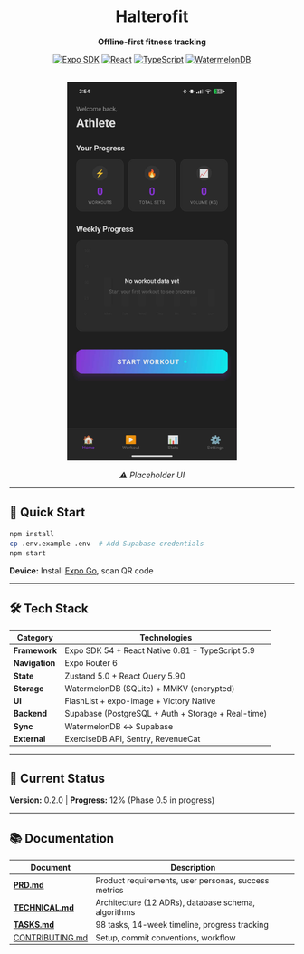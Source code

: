 <div align="center">

# Halterofit

**Offline-first fitness tracking**

[![Expo SDK](https://img.shields.io/badge/Expo-54.0.12-000020?style=flat&logo=expo)](https://expo.dev)
[![React](https://img.shields.io/badge/React-19.1.0-61DAFB?style=flat&logo=react)](https://react.dev)
[![TypeScript](https://img.shields.io/badge/TypeScript-5.9-3178C6?style=flat&logo=typescript)](https://typescriptlang.org)
[![WatermelonDB](https://img.shields.io/badge/WatermelonDB-Offline--First-00A36C?style=flat)](https://nozbe.github.io/WatermelonDB/)

<br/>

<img src="./docs/images/home-placeholder.jpeg" alt="Home Screen Placeholder" width="300"/>

_⚠️ Placeholder UI_

</div>

---

## 🚀 Quick Start

```bash
npm install
cp .env.example .env  # Add Supabase credentials
npm start
```

**Device:** Install [Expo Go](https://expo.dev/client), scan QR code

---

## 🛠️ Tech Stack

| Category | Technologies |
|----------|-------------|
| **Framework** | Expo SDK 54 + React Native 0.81 + TypeScript 5.9 |
| **Navigation** | Expo Router 6 |
| **State** | Zustand 5.0 + React Query 5.90 |
| **Storage** | WatermelonDB (SQLite) + MMKV (encrypted) |
| **UI** | FlashList + expo-image + Victory Native |
| **Backend** | Supabase (PostgreSQL + Auth + Storage + Real-time) |
| **Sync** | WatermelonDB ↔ Supabase |
| **External** | ExerciseDB API, Sentry, RevenueCat |

---

## 🎯 Current Status

**Version:** 0.2.0 | **Progress:** 12% (Phase 0.5 in progress)

---

## 📚 Documentation

| Document | Description |
|----------|-------------|
| **[PRD.md](./docs/PRD.md)** | Product requirements, user personas, success metrics |
| **[TECHNICAL.md](./docs/TECHNICAL.md)** | Architecture (12 ADRs), database schema, algorithms |
| **[TASKS.md](./docs/TASKS.md)** | 98 tasks, 14-week timeline, progress tracking |
| [CONTRIBUTING.md](./docs/CONTRIBUTING.md) | Setup, commit conventions, workflow |
